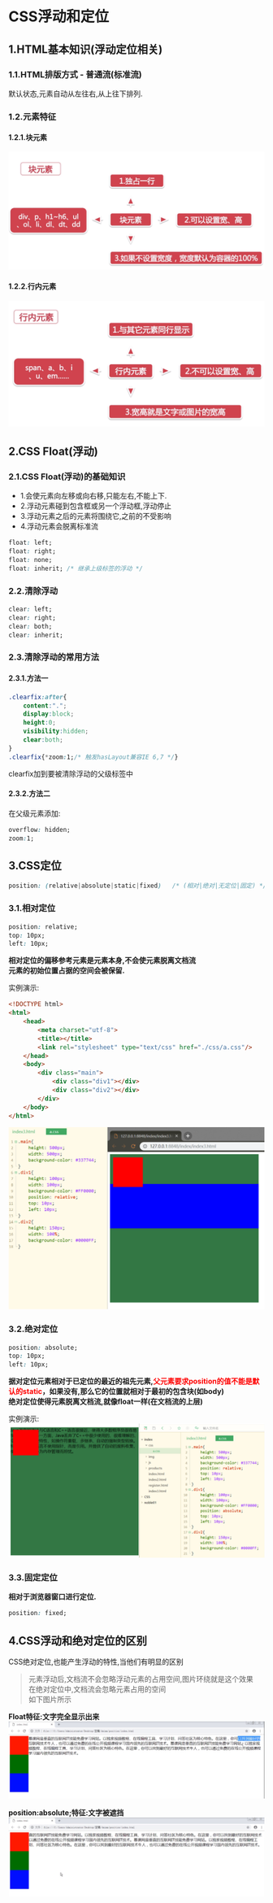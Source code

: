 # CSS浮动和定位

## 1.HTML基本知识(浮动定位相关)

### 1.1.HTML排版方式 - 普通流(标准流)
默认状态,元素自动从左往右,从上往下排列.<br>


### 1.2.元素特征

#### 1.2.1.块元素
![fail](img/4.1.PNG)<br>

#### 1.2.2.行内元素
![fail](img/4.2.PNG)<br>

## 2.CSS Float(浮动)

### 2.1.CSS Float(浮动)的基础知识
- 1.会使元素向左移或向右移,只能左右,不能上下.
- 2.浮动元素碰到包含框或另一个浮动框,浮动停止
- 3.浮动元素之后的元素将围绕它,之前的不受影响
- 4.浮动元素会脱离标准流

```css
float: left;
float: right;
float: none;
float: inherit; /* 继承上级标签的浮动 */
```

### 2.2.清除浮动
```css
clear: left;
clear: right;
clear: both;
clear: inherit;
```

### 2.3.清除浮动的常用方法
#### 2.3.1.方法一
```css
.clearfix:after{
    content:".";
    display:block;
    height:0;
    visibility:hidden;
    clear:both;
}
.clearfix{*zoom:1;/* 触发hasLayout兼容IE 6,7 */}
```
clearfix加到要被清除浮动的父级标签中<br>

#### 2.3.2.方法二
在父级元素添加:<br>
```css
overflow: hidden;
zoom:1;
```

## 3.CSS定位
```css
position: (relative|absolute|static|fixed)   /* (相对|绝对|无定位|固定) */
```

### 3.1.相对定位
```css
position: relative;
top: 10px;
left: 10px;
```
**相对定位的偏移参考元素是元素本身,不会使元素脱离文档流**<br>
**元素的初始位置占据的空间会被保留.**<br>

实例演示:<br>
```html
<!DOCTYPE html>
<html>
	<head>
		<meta charset="utf-8">
		<title></title>
		<link rel="stylesheet" type="text/css" href="./css/a.css"/>
	</head>
	<body>
		<div class="main">
			<div class="div1"></div>
			<div class="div2"></div>
		</div>
	</body>
</html>
```
![fail](img/4.3.PNG)<br>

### 3.2.绝对定位
```css
position: absolute;
top: 10px;
left: 10px;
```
**据对定位元素相对于已定位的最近的祖先元素,<span style="color:red">父元素要求position的值不能是默认的static</span>，如果没有,那么它的位置就相对于最初的包含块(如body)**<br>
**绝对定位使得元素脱离文档流,就像float一样(在文档流的上层)**<br>

实例演示:<br>
![fail](img/4.4.PNG)



### 3.3.固定定位
**相对于浏览器窗口进行定位.**<br>
```css
position: fixed;
```

## 4.CSS浮动和绝对定位的区别
CSS绝对定位,也能产生浮动的特性,当他们有明显的区别<br>

> 元素浮动后,文档流不会忽略浮动元素的占用空间,图片环绕就是这个效果<br>
> 在绝对定位中,文档流会忽略元素占用的空间<br>
> 如下图片所示

**Float特征:文字完全显示出来**<br>
![fail](img/4.5.PNG)<br>

**position:absolute;特征:文字被遮挡**<br>
![fail](img/4.6.PNG)<br>